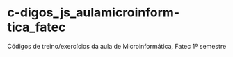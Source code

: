 # c-digos_js_aulamicroinform-tica_fatec
Códigos de treino/exercícios da aula de Microinformática, Fatec 1º semestre
